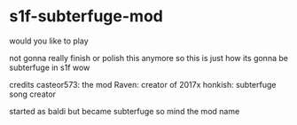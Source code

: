 # s1f-subterfuge-mod
would you like to play

not gonna really finish or polish this anymore so this is just how its gonna be
subterfuge in s1f wow

credits
casteor573: the mod
Raven: creator of 2017x
honkish: subterfuge song creator

started as baldi but became subterfuge so mind the mod name
